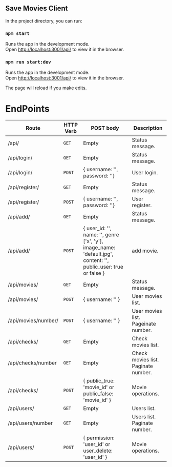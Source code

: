 ## Save Movies Client

In the project directory, you can run:

### `npm start`

Runs the app in the development mode.<br>
Open [http://localhost:3001/api/](http://localhost:3001/api/) to view it in the browser.

### `npm run start:dev`

Runs the app in the development mode.<br>
Open [http://localhost:3001/api/](http://localhost:3001/api/) to view it in the browser.

The page will reload if you make edits.<br>


# EndPoints

| Route | HTTP Verb	 | POST body	 | Description	 |
| --- | --- | --- | --- |
| /api/ | `GET` | Empty | Status message. |
| /api/login/ | `GET` | Empty | Status message. |
| /api/login/ | `POST` | { username: '', password: ''} | User login. |
| /api/register/ | `GET` | Empty | Status message. |
| /api/register/ | `POST` | { username: '', password: ''} | User register. |
| /api/add/ | `GET` | Empty | Status message. |
| /api/add/ | `POST` | { user_id: '', name: '', genre ['x', 'y'], image_name: 'default.jpg', content: '', public_user: true or false } | add movie. |
| /api/movies/ | `GET` | Empty | Status message. |
| /api/movies/ | `POST` | { username: ''  } | User movies list. |
| /api/movies/number/ | `POST` | { username: ''  } | User movies list. Pageinate number. |
| /api/checks/ | `GET` | Empty | Check movies list. |
| /api/checks/number | `GET` | Empty | Check movies list. Paginate number. |
| /api/checks/ | `POST` | { public_true: 'movie_id' or public_false: 'movie_id' } | Movie operations. |
| /api/users/ | `GET` | Empty | Users list. |
| /api/users/number | `GET` | Empty | Users list. Paginate number. |
| /api/users/ | `POST` | { permission: 'user_id' or user_delete: 'user_id' } | Movie operations. |


